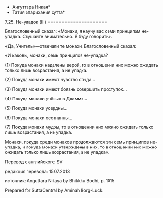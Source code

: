* Ангуттара Никая*
* Татия апарихания сутта*

7\.25\. Не\-упадок \(III\)
\=\=\=\=\=\=\=\=\=\=\=\=\=\=\=\=\=\=\=\=\=

Благословенный сказал: «Монахи, я научу вас семи принципам не\-упадка\. Слушайте внимательно\. Я буду говорить»\.

«Да, Учитель»—отвечали те монахи\. Благословенный сказал:

«И каковы, монахи, семь принципов не\-упадка?

\(1\) Покуда монахи наделены верой, то в отношении них можно ожидать только лишь возрастания, а не упадка\.

\(2\) Покуда монахи имеют чувство стыда…

\(3\) Покуда монахи имеют боязнь совершить проступок…

\(4\) Покуда монахи учёные в Дхамме…

\(5\) Покуда монахи усердны…

\(6\) Покуда монахи осознанны…

\(7\) Покуда монахи мудры, то в отношении них можно ожидать только лишь возрастания, а не упадка\.

Монахи, покуда среди монахов продолжаются эти семь принципов не\-упадка, и покуда монахи утверждены в них, то в отношении них можно ожидать только лишь возрастания, а не упадка»\.

Перевод с английского: SV

редакция перевода: 15\.07\.2013

источник: Anguttara Nikaya by Bhikkhu Bodhi, p\. 1015

Prepared for SuttaCentral by Aminah Borg\-Luck\.